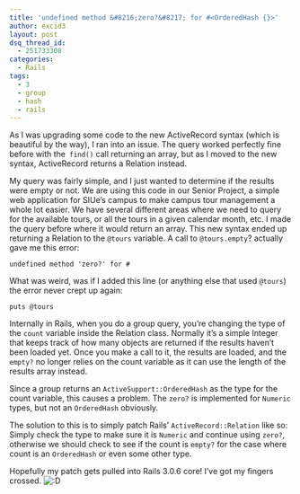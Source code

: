 ```yaml
---
title: 'undefined method &#8216;zero?&#8217; for #<OrderedHash {}>'
author: excid3
layout: post
dsq_thread_id:
  - 251733308
categories:
  - Rails
tags:
  - 3
  - group
  - hash
  - rails
---
```

As I was upgrading some code to the new ActiveRecord syntax (which is beautiful by the way), I ran into an issue. The query worked perfectly fine before with the` find()` call returning an array, but as I moved to the new syntax, ActiveRecord returns a Relation instead.

My query was fairly simple, and I just wanted to determine if the results were empty or not. We are using this code in our Senior Project, a simple web application for SIUe’s campus to make campus tour management a whole lot easier. We have several different areas where we need to query for the available tours, or all the tours in a given calendar month, etc. I made the query before where it would return an array. This new syntax ended up returning a Relation to the `@tours` variable. A call to `@tours.empty`? actually gave me this error:


    undefined method 'zero?' for #

What was weird, was if I added this line (or anything else that used `@tours`) the error never crept up again:


    puts @tours

Internally in Rails, when you do a group query, you’re changing the type of the `count` variable inside the Relation class. Normally it’s a simple Integer that keeps track of how many objects are returned if the results haven’t been loaded yet. Once you make a call to it, the results are loaded, and the `empty?` no longer relies on the count variable as it can use the length of the results array instead.

Since a group returns an `ActiveSupport::OrderedHash` as the type for the count variable, this causes a problem. The `zero?` is implemented for `Numeric` types, but not an `OrderedHash` obviously.

The solution to this is to simply patch Rails’ `ActiveRecord::Relation` like so:  Simply check the type to make sure it is `Numeric` and continue using `zero?`, otherwise we should check to see if the count is `empty?` for the case where count is an `OrderedHash` or even some other type.

Hopefully my patch gets pulled into Rails 3.0.6 core! I’ve got my fingers crossed. ![:D][1]

   [1]: http://excid3.com/blog/wp-includes/images/smilies/icon_biggrin.gif
